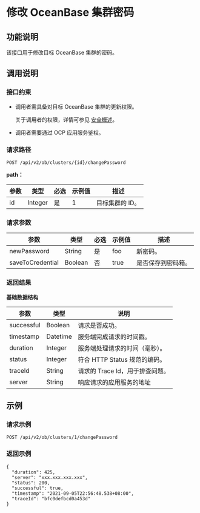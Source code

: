 修改 OceanBase 集群密码
======================================

功能说明
-------------------------

该接口用于修改目标 OceanBase 集群的密码。

调用说明
-------------------------

### 接口约束

* 调用者需具备对目标 OceanBase 集群的更新权限。

  关于调用者的权限，详情可参见 [安全概述](../../400.user-guide-2/300.features/700.system-management-features-1/400.security-overview.md)。
  
* 调用者需要通过 OCP 应用服务鉴权。

### 请求路径

`POST /api/v2/ob/clusters/{id}/changePassword`

**path：**

| 参数 |   类型    | 必选 | 示例值 |    描述     |
|----|---------|----|-----|-----------|
| id | Integer | 是  | 1   | 目标集群的 ID。 |

### 请求参数

|        参数        |   类型    | 必选 | 示例值  |    描述     |
|------------------|---------|----|------|-----------|
| newPassword      | String  | 是  | foo  | 新密码。      |
| saveToCredential | Boolean | 否  | true | 是否保存到密码箱。 |

### 返回结果

**基础数据结构**

|     参数     |    类型    |          说明           |
|------------|----------|-----------------------|
| successful | Boolean  | 请求是否成功。               |
| timestamp  | Datetime | 服务端完成请求的时间戳。          |
| duration   | Integer  | 服务端处理请求的时间（毫秒）。       |
| status     | Integer  | 符合 HTTP Status 规范的编码。 |
| traceId    | String   | 请求的 Trace Id，用于排查问题。  |
| server     | String   | 响应请求的应用服务的地址          |

示例
-----------------------

### 请求示例

`POST /api/v2/ob/clusters/1/changePassword`

### 返回示例

```unknow
{
  "duration": 425,
  "server": "xxx.xxx.xxx.xxx",
  "status": 200,
  "successful": true,
  "timestamp": "2021-09-05T22:56:48.538+08:00",
  "traceId": "bfc0defbcd0a453d"
}
```
